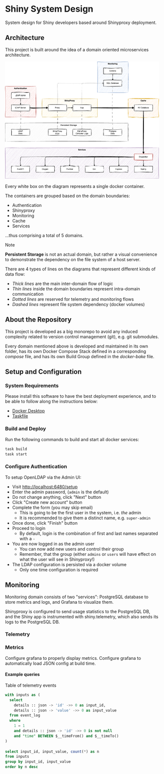 # Shiny System Design

System design for Shiny developers based around Shinyproxy deployment.

## Architecture

This project is built around the idea of a domain oriented microservices architecture.

![architecture-diagram](./architecture.png)

Every white box on the diagram represents a single docker container.

The containers are grouped based on the domain boundaries:

- Authentication
- Shinyproxy
- Monitoring
- Cache
- Services

...thus comprising a total of 5 domains.

>[!NOTE]
>**Persistent Storage** is not an actual domain, but rather
>a visual convenience to demonstrate the dependency on the
> file system of a host server.

There are 4 types of lines on the diagrams that represent different
kinds of data flow:

- *Thick lines* are the main inter-domain flow of logic
- *Thin lines* inside the domain boundaries represent intra-domain communication
- *Dotted lines* are reserved for telemetry and monitoring flows
- *Dashed lines* represent file system dependency (docker volumes)

## About the Repository

This project is developed as a big monorepo to avoid any induced complexity
related to version control management (git), e.g. git submodules.

Every domain mentioned above is developed and maintained in its own folder,
has its own Docker Compose Stack defined in a corresponding *compose* file,
and has its own Build Group defined in the *docker-bake* file.

## Setup and Configuration

### System Requirements

Please install this software to have the best deployment experience,
and to be able to follow along the instructions below:

- [Docker Desktop](https://www.docker.com/products/docker-desktop/)
- [Taskfile](https://taskfile.dev/)

### Build and Deploy

Run the following commands to build and start all docker services:

```sh
task build
task start
```

### Configure Authentication

To setup OpenLDAP via the Admin UI:

- Visit [http://localhost:6480/setup](http://localhost:6480/setup)
- Enter the admin password, (`admin` is the default)
- Do not change anything, click "Next" button
- Click "Create new account" button
- Complete the form (you may skip email)
  - This is going to be the first user in the system, i.e. *the* admin
  - It is recommended to give them a distinct name, e.g. `super-admin`
- Once done, click "Finish" button
- Proceed to login
  - By default, login is the combination of first and last names separated with a `-`
- You are now logged in as the admin user
  - You can now add new users and control their group
  - Remember, that the group (either `admins` or `users` will have effect on what the user will see in Shinyproxy!)
- The LDAP configuration is persisted via a docker volume
  - Only one time configuration is required

## Monitoring

Monitoring domain consists of two "services": PostgreSQL database to
store metrics and logs, and Grafana to visualize them.

Shinyproxy is configured to send usage statistics to the PostgreSQL DB,
and the Shiny app is instrumented with shiny.telemetry, which also
sends its logs to the PostgreSQL DB.

### Telemetry

### Metrics

Configure grafana to properly display metrics.
Configure grafana to automatically load JSON config at build time.

#### Example queries

Table of telemetry events

```sql
with inputs as (
  select
    details :: json -> 'id' ->> 0 as input_id,
    details :: json -> 'value' ->> 0 as input_value
  from event_log
  where
    1 = 1
    and details :: json -> 'id' ->> 0 is not null
    and "time" BETWEEN $__timeFrom() and $__timeTo()
)

select input_id, input_value, count(*) as n
from inputs
group by input_id, input_value
order by n desc
```
